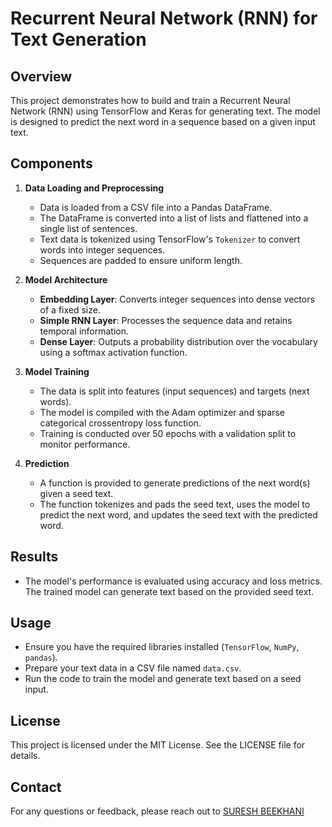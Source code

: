 # Recurrent Neural Network (RNN) for Text Generation

## Overview

This project demonstrates how to build and train a Recurrent Neural Network (RNN) using TensorFlow and Keras for generating text. The model is designed to predict the next word in a sequence based on a given input text.

## Components

1. **Data Loading and Preprocessing**

   - Data is loaded from a CSV file into a Pandas DataFrame.
   - The DataFrame is converted into a list of lists and flattened into a single list of sentences.
   - Text data is tokenized using TensorFlow's `Tokenizer` to convert words into integer sequences.
   - Sequences are padded to ensure uniform length.

2. **Model Architecture**

   - **Embedding Layer**: Converts integer sequences into dense vectors of a fixed size.
   - **Simple RNN Layer**: Processes the sequence data and retains temporal information.
   - **Dense Layer**: Outputs a probability distribution over the vocabulary using a softmax activation function.

3. **Model Training**

   - The data is split into features (input sequences) and targets (next words).
   - The model is compiled with the Adam optimizer and sparse categorical crossentropy loss function.
   - Training is conducted over 50 epochs with a validation split to monitor performance.

4. **Prediction**

   - A function is provided to generate predictions of the next word(s) given a seed text.
   - The function tokenizes and pads the seed text, uses the model to predict the next word, and updates the seed text with the predicted word.

## Results

- The model's performance is evaluated using accuracy and loss metrics. The trained model can generate text based on the provided seed text.

## Usage

- Ensure you have the required libraries installed (`TensorFlow`, `NumPy`, `pandas`).
- Prepare your text data in a CSV file named `data.csv`.
- Run the code to train the model and generate text based on a seed input.

## License

This project is licensed under the MIT License. See the LICENSE file for details.

## Contact

For any questions or feedback, please reach out to [SURESH BEEKHANI ](sureshbeekhani26@gmail.com)
